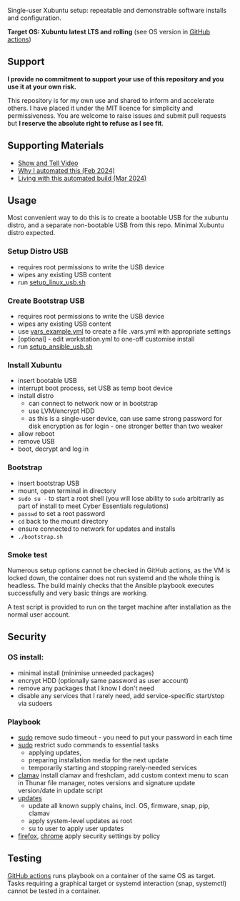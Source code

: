 Single-user Xubuntu setup: repeatable and demonstrable software installs and configuration.

**Target OS: Xubuntu latest LTS and rolling** (see OS version in [GitHub actions](.github/workflows/test_install.yml))

## Support

**I provide no commitment to support your use of this repository and you use it at your own risk.**

This repository is for my own use and shared to inform and accelerate others.
I have placed it under the MIT licence for simplicity and permissiveness.
You are welcome to raise issues and submit pull requests but **I reserve the absolute right to refuse as I see fit**.

## Supporting Materials

- [Show and Tell Video](https://www.youtube.com/watch?v=CyuGg4F850g)
- [Why I automated this (Feb 2024)](https://tempered.works/posts/2024-02-27-automated-laptop-build-intro/)
- [Living with this automated build (Mar 2024)](https://tempered.works/posts/2024-02-27-automated-laptop-build-intro/)

## Usage

Most convenient way to do this is to create a bootable USB for the xubuntu distro, and a separate non-bootable USB from this repo. Minimal Xubuntu distro expected.

### Setup Distro USB

- requires root permissions to write the USB device
- wipes any existing USB content
- run [setup_linux_usb.sh](./setup_linux_usb.sh)

### Create Bootstrap USB

- requires root permissions to write the USB device
- wipes any existing USB content
- use [vars_example.yml](./vars_example.yml) to create a file .vars.yml with appropriate settings
- [optional] - edit workstation.yml to one-off customise install
- run [setup_ansible_usb.sh](./setup_ansible_usb.sh)

### Install Xubuntu

- insert bootable USB
- interrupt boot process, set USB as temp boot device
- install distro
    - can connect to network now or in bootstrap
    - use LVM/encrypt HDD
    - as this is a single-user device, can use same strong password for disk encryption as for login - one stronger better than two weaker
- allow reboot
- remove USB
- boot, decrypt and log in

### Bootstrap

- insert bootstrap USB
- mount, open terminal in directory
- `sudo su -` to start a root shell (you will lose ability to `sudo` arbitrarily as part of install to meet Cyber Essentials regulations)
- `passwd` to set a root password
- `cd` back to the mount directory
- ensure connected to network for updates and installs
- `./bootstrap.sh`

### Smoke test

Numerous setup options cannot be checked in GitHub actions, as the VM is locked down, the container does not run systemd and the whole thing is headless. The build mainly checks that the Ansible playbook executes successfully and very basic things are working.

A test script is provided to run on the target machine after installation as the normal user account.

## Security

### OS install:
- minimal install (minimise unneeded packages)
- encrypt HDD (optionally same password as user account)
- remove any packages that I know I don't need
- disable any services that I rarely need, add service-specific start/stop via sudoers

### Playbook
- [sudo](roles/sudo) remove sudo timeout - you need to put your password in each time
- [sudo](roles/sudo) restrict sudo commands to essential tasks
    - applying updates,
    - preparing installation media for the next update
    - temporarily starting and stopping rarely-needed services
- [clamav](roles/clamav) install clamav and freshclam, add custom context menu to scan in Thunar file manager, notes versions and signature update version/date in update script
- [updates](roles/updates)
    - update all known supply chains, incl. OS, firmware, snap, pip, clamav
    - apply system-level updates as root
    - su to user to apply user updates
- [firefox](roles/firefox), [chrome](roles/chrome-browser) apply security settings by policy

## Testing

[GitHub actions](.github/workflows) runs playbook on a container of the same OS as target. Tasks requiring a graphical target or systemd interaction (snap, systemctl) cannot be tested in a container.
